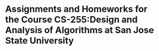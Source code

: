 # Assignments and Homeworks for the Course CS-255:Design and Analysis of Algorithms at San Jose State University